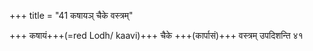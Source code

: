 +++
title = "41 कषायञ् चैके वस्त्रम्"

+++
कषायं+++(=red Lodh/ kaavi)+++ चैके +++(कार्पासं)+++ वस्त्रम् उपदिशन्ति ४१